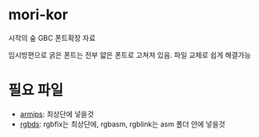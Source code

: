 # mori-kor
시작의 숲 GBC 폰트확장 자료

임시방편으로 굵은 폰트는 전부 얇은 폰트로 고쳐져 있음. 파일 교체로 쉽게 해결가능
 # 필요 파일
  * [armips](https://github.com/Kingcom/armips): 최상단에 넣을것
  * [rgbds](https://github.com/gbdev/rgbds): rgbfix는 최상단에, rgbasm, rgblink는 asm 폴더 안에 넣을것
